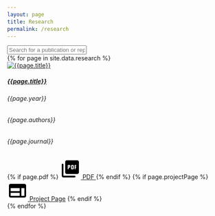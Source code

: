 ```yaml
---
layout: page
title: Research
permalink: /research
---
```


<div class="search-div">
  <input class="form-control form-control-md" type="text" id="searchInput" onkeyup="searchProjects()" placeholder="Search for a publication or report">
</div>

<div class="research">
  {% for page in site.data.research %}
    <div class="research-item row">
      <div class="img-div-research col">
          <a href="{{ page.projectPage }}" target="_blank">
            <img src="assets/{{ page.image }}" class="img-fluid" alt="{{page.title}}">
          </a>
      </div>
      <div class="content-div-research col">
          <div class="title-year">
            <div class="research-title-div">
              <a href="{{ page.projectPage }}" target="_blank">
                <h5 class="card-title research-title"> {{page.title}}</h5>
              </a>
            </div>
            <div class="research-year-div">
              <h6 class="research-year">{{page.year}}</h6>
            </div>
          </div>
          <h6 class="research-authors">{{page.authors}}</h6>
          <h6 class="research-journal">{{page.journal}}</h6>
          <div class="research-resources">
            {% if page.pdf %}
              <a class="research-icon" href="{{page.pdf}}">
                <img class="icon-svg" src="/assets/images/icons/material-ui/pdf-small.svg"/> PDF </a>
            {% endif %}
            {% if page.projectPage %}
              <a class="research-icon" href="{{page.projectPage}}">
              <img class="icon-svg" src="/assets/images/icons/material-ui/web-small.svg"/> Project Page</a>
            {% endif %}
          </div>
      </div>
    </div>
  {% endfor %}
</div>
